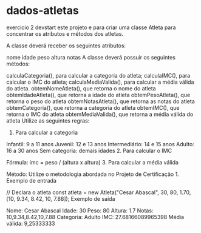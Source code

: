 # dados-atletas
 exercicio 2 devstart
 este projeto  e para criar uma classe Atleta para concentrar os atributos e métodos dos atletas.

A classe deverá receber os seguintes atributos:

nome
idade
peso
altura
notas
A classe deverá possuir os seguintes métodos:

calculaCategoria(), para calcular a categoria do atleta;
calculaIMC(), para calcular o IMC do atleta;
calculaMediaValida(), para calcular a média válida do atleta.
obtemNomeAtleta(), que retorna o nome do atleta
obtemIdadeAtleta(), que retorna a idade do atleta
obtemPesoAtleta(), que retorna o peso do atleta
obtemNotasAtleta(), que retorna as notas do atleta
obtemCategoria(), que retorna a categoria do atleta
obtemIMC(), que retorna o IMC do atleta
obtemMediaValida(), que retorna a média válida do atleta
Utilize as seguintes regras:

1. Para calcular a categoria

Infantil: 9 a 11 anos
Juvenil: 12 e 13 anos
Intermediário: 14 e 15 anos
Adulto: 16 a 30 anos
Sem categoria: demais idades
2. Para calcular o IMC

Fórmula: imc = peso / (altura x altura)
3. Para calcular a média válida

Método: Utilize o metodologia abordada no Projeto de Certificação 1.
Exemplo de entrada

// Declara o atleta
const atleta = new Atleta("Cesar Abascal",
    30, 80, 1.70,
    [10, 9.34, 8.42, 10, 7.88]);
Exemplo de saída

Nome: Cesar Abascal
Idade: 30
Peso: 80
Altura: 1.7
Notas: 10,9.34,8.42,10,7.88
Categoria: Adulto
IMC: 27.68166089965398
Média válida: 9,25333333
